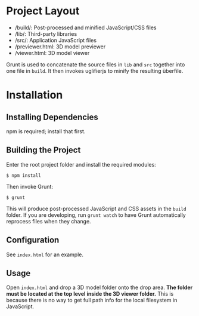 # Project Layout

* /build/: Post-processed and minified JavaScript/CSS files
* /lib/: Third-party libraries
* /src/: Application JavaScript files
* /previewer.html: 3D model previewer
* /viewer.html: 3D model viewer

Grunt is used to concatenate the source files in `lib` and `src` together into
one file in `build`. It then invokes uglifierjs to minify the resulting
überfile.

# Installation

## Installing Dependencies

npm is required; install that first.

## Building the Project

Enter the root project folder and install the required modules:

`$ npm install`

Then invoke Grunt:

`$ grunt`

This will produce post-processed JavaScript and CSS assets in the `build`
folder. If you are developing, run `grunt watch` to have Grunt automatically
reprocess files when they change.

## Configuration

See `index.html` for an example.

## Usage

Open `index.html` and drop a 3D model folder onto the drop area. **The folder
must be located at the top level inside the 3D viewer folder.** This is because
there is no way to get full path info for the local filesystem in JavaScript.
